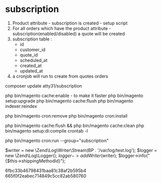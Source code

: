 # subscription

1. Product attribute - subscription is created - setup script
2. For all orders which have the product attribute - subscription(enabled/disabled) a quote will be created
3. subscription table :
    * id 
    * customer_id
    * quote_id
    * scheduled_at
    * created_at
    * updated_at
4. a cronjob will run to create from quotes orders

composer update atty31/subscription

php bin/magento cache:enable  - to make it faster
php bin/magento setup:upgrade
php bin/magento cache:flush
php bin/magento indexer:reindex

php bin/magento cron:remove
php bin/magento cron:install

php bin/magento cache:flush && php bin/magento cache:clean
php bin/magento setup:di:compile
crontab -l

php bin/magento cron:run --group="subscription"




$writer = new \Zend\Log\Writer\Stream(BP . '/var/log/test.log');
$logger = new \Zend\Log\Logger();
$logger->addWriter($writer);
$logger->info("{$this->shippingMethodId}");


6fbc33b46798431baa81c38af2b595b4
665f0f2eabec714849c5cc82ab580760